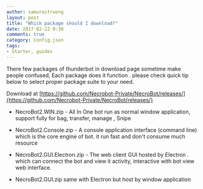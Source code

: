 ```yaml
---
author: samuraitruong
layout: post
title: "Which package should I download?"
date: 2017-02-22 0:30
comments: true
category: Config.json
tags:
- Starter, guides
---
```


There few packages of thunderbot in download page sometime make people confused,  Each package does it function . please check quick tip below to select proper package suite to your need.

Download at [https://github.com/Necrobot-Private/NecroBot/releases/]{https://github.com/Necrobot-Private/NecroBot/releases/}

- NecroBot2.WIN.zip   - All In One bot run as normal window application, support fully for bag, transfer, manage , Snipe

- NecroBot2.Console.zip - A console application interface (command line) which is the core engine of bot. it run fast and don't consume much resource

- NecroBot2.GUI.Electron.zip - The web client GUI hosted by Electron . which can connect the bot and view it activity, interactive with bot view web interface.

- NecroBot2.GUI.zip same with Electron but host by window application